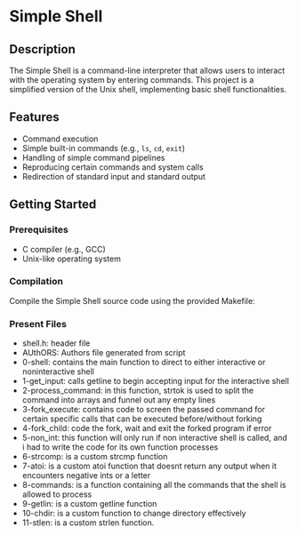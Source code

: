 # Simple Shell

## Description
The Simple Shell is a command-line interpreter that allows users to interact with the operating system by entering commands. This project is a simplified version of the Unix shell, implementing basic shell functionalities.

## Features
- Command execution
- Simple built-in commands (e.g., `ls`, `cd`, `exit`)
- Handling of simple command pipelines
- Reproducing certain commands and system calls
- Redirection of standard input and standard output
<!-- - Background command execution (using `&`) -->

## Getting Started

### Prerequisites
- C compiler (e.g., GCC)
- Unix-like operating system

### Compilation
Compile the Simple Shell source code using the provided Makefile:

<!-- ```bash
make -->
### Present Files
- shell.h: header file
- AUthORS: Authors file generated from script
- 0-shell: contains the main function to direct to either interactive or noninteractive shell
- 1-get_input: calls getline to begin accepting input for the interactive shell
- 2-process_command: in this function, strtok is used to split the command into arrays and funnel out any empty lines
- 3-fork_execute: contains code to screen the passed command for certain specific calls that can be executed before/without forking
- 4-fork_child: code the fork, wait and exit the forked program if error
- 5-non_int: this function will only run if non interactive shell is called, and i had to write the code for its own function processes
- 6-strcomp: is a custom strcmp function
- 7-atoi: is a custom atoi function that doesnt return any output when it encounters negative ints or a letter
- 8-commands: is a function containing all the commands that the shell is allowed to process
- 9-getlin: is a custom getline function
- 10-chdir: is a custom function to change directory effectively
- 11-stlen: is a custom strlen function.

